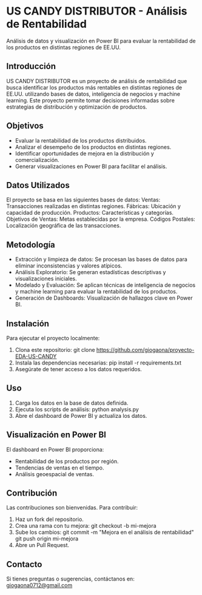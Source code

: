 # US CANDY DISTRIBUTOR - Análisis de Rentabilidad

Análisis de datos y visualización en Power BI para evaluar la rentabilidad de los productos en distintas regiones de EE.UU.

## Introducción
US CANDY DISTRIBUTOR es un proyecto de análisis de rentabilidad que busca identificar los productos más rentables en distintas regiones de EE.UU. utilizando bases de datos, inteligencia de negocios y machine learning. Este proyecto permite tomar decisiones informadas sobre estrategias de distribución y optimización de productos.

## Objetivos
- Evaluar la rentabilidad de los productos distribuidos.
- Analizar el desempeño de los productos en distintas regiones.
- Identificar oportunidades de mejora en la distribución y comercialización.
- Generar visualizaciones en Power BI para facilitar el análisis.

## Datos Utilizados
El proyecto se basa en las siguientes bases de datos:
Ventas: Transacciones realizadas en distintas regiones.
Fábricas: Ubicación y capacidad de producción.
Productos: Características y categorías.
Objetivos de Ventas: Metas establecidas por la empresa.
Códigos Postales: Localización geográfica de las transacciones.

## Metodología
- Extracción y limpieza de datos: Se procesan las bases de datos para eliminar inconsistencias y valores atípicos.
- Análisis Exploratorio: Se generan estadísticas descriptivas y visualizaciones iniciales.
- Modelado y Evaluación: Se aplican técnicas de inteligencia de negocios y machine learning para evaluar la rentabilidad de los productos.
- Generación de Dashboards: Visualización de hallazgos clave en Power BI.

## Instalación
Para ejecutar el proyecto localmente:
1. Clona este repositorio: 
git clone https://github.com/giogaona/proyecto-EDA-US-CANDY
2. Instala las dependencias necesarias:
pip install -r requirements.txt
3. Asegúrate de tener acceso a los datos requeridos.

## Uso
1. Carga los datos en la base de datos definida.
2. Ejecuta los scripts de análisis:
python analysis.py
3. Abre el dashboard de Power BI y actualiza los datos.

## Visualización en Power BI
El dashboard en Power BI proporciona:
- Rentabilidad de los productos por región.
- Tendencias de ventas en el tiempo.
- Análisis geoespacial de ventas.

## Contribución
Las contribuciones son bienvenidas. Para contribuir:
1. Haz un fork del repositorio.
2. Crea una rama con tu mejora:
git checkout -b mi-mejora
3. Sube los cambios:
git commit -m "Mejora en el análisis de rentabilidad"
git push origin mi-mejora
4. Abre un Pull Request.

## Contacto
Si tienes preguntas o sugerencias, contáctanos en: giogaona0712@gmail.com
